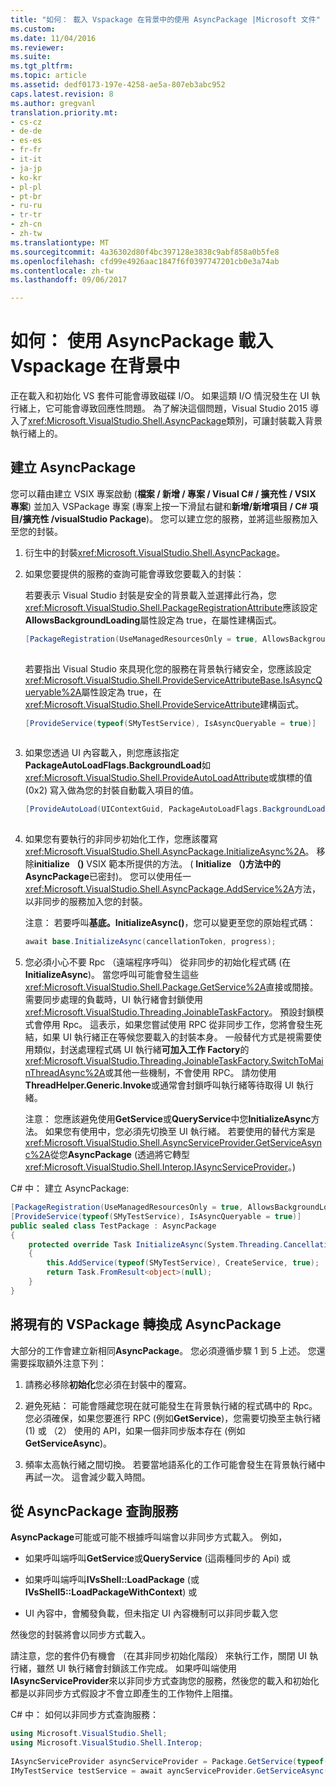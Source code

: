 ```yaml
---
title: "如何： 載入 Vspackage 在背景中的使用 AsyncPackage |Microsoft 文件"
ms.custom: 
ms.date: 11/04/2016
ms.reviewer: 
ms.suite: 
ms.tgt_pltfrm: 
ms.topic: article
ms.assetid: dedf0173-197e-4258-ae5a-807eb3abc952
caps.latest.revision: 8
ms.author: gregvanl
translation.priority.mt:
- cs-cz
- de-de
- es-es
- fr-fr
- it-it
- ja-jp
- ko-kr
- pl-pl
- pt-br
- ru-ru
- tr-tr
- zh-cn
- zh-tw
ms.translationtype: MT
ms.sourcegitcommit: 4a36302d80f4bc397128e3838c9abf858a0b5fe8
ms.openlocfilehash: cfd99e4926aac1847f6f0397747201cb0e3a74ab
ms.contentlocale: zh-tw
ms.lasthandoff: 09/06/2017

---
```

# <a name="how-to-use-asyncpackage-to-load-vspackages-in-the-background"></a>如何： 使用 AsyncPackage 載入 Vspackage 在背景中
正在載入和初始化 VS 套件可能會導致磁碟 I/O。 如果這類 I/O 情況發生在 UI 執行緒上，它可能會導致回應性問題。 為了解決這個問題，Visual Studio 2015 導入了<xref:Microsoft.VisualStudio.Shell.AsyncPackage>類別，可讓封裝載入背景執行緒上的。  
  
## <a name="creating-an-asyncpackage"></a>建立 AsyncPackage  
 您可以藉由建立 VSIX 專案啟動 (**檔案 / 新增 / 專案 / Visual C# / 擴充性 / VSIX 專案**) 並加入 VSPackage 專案 (專案上按一下滑鼠右鍵和**新增/新增項目 / C# 項目/擴充性 /visualStudio Package**)。 您可以建立您的服務，並將這些服務加入至您的封裝。  
  
1.  衍生中的封裝<xref:Microsoft.VisualStudio.Shell.AsyncPackage>。  
  
2.  如果您要提供的服務的查詢可能會導致您要載入的封裝：  
  
     若要表示 Visual Studio 封裝是安全的背景載入並選擇此行為，您<xref:Microsoft.VisualStudio.Shell.PackageRegistrationAttribute>應該設定**AllowsBackgroundLoading**屬性設定為 true，在屬性建構函式。  
  
    ```csharp  
    [PackageRegistration(UseManagedResourcesOnly = true, AllowsBackgroundLoading = true)]  
  
    ```  
  
     若要指出 Visual Studio 來具現化您的服務在背景執行緒安全，您應該設定<xref:Microsoft.VisualStudio.Shell.ProvideServiceAttributeBase.IsAsyncQueryable%2A>屬性設定為 true，在<xref:Microsoft.VisualStudio.Shell.ProvideServiceAttribute>建構函式。  
  
    ```csharp  
    [ProvideService(typeof(SMyTestService), IsAsyncQueryable = true)]  
  
    ```  
  
3.  如果您透過 UI 內容載入，則您應該指定**PackageAutoLoadFlags.BackgroundLoad**如<xref:Microsoft.VisualStudio.Shell.ProvideAutoLoadAttribute>或旗標的值 (0x2) 寫入做為您的封裝自動載入項目的值。  
  
    ```csharp  
    [ProvideAutoLoad(UIContextGuid, PackageAutoLoadFlags.BackgroundLoad)]  
  
    ```  
  
4.  如果您有要執行的非同步初始化工作，您應該覆寫<xref:Microsoft.VisualStudio.Shell.AsyncPackage.InitializeAsync%2A>。 移除**initialize （)** VSIX 範本所提供的方法。 ( **Initialize （)**方法中的**AsyncPackage**已密封)。 您可以使用任一<xref:Microsoft.VisualStudio.Shell.AsyncPackage.AddService%2A>方法，以非同步的服務加入您的封裝。  
  
     注意： 若要呼叫**基底。InitializeAsync()**，您可以變更至您的原始程式碼：  
  
    ```csharp  
    await base.InitializeAsync(cancellationToken, progress);  
    ```  
  
5.  您必須小心不要 Rpc （遠端程序呼叫） 從非同步的初始化程式碼 (在**InitializeAsync**)。 當您呼叫可能會發生這些<xref:Microsoft.VisualStudio.Shell.Package.GetService%2A>直接或間接。  需要同步處理的負載時，UI 執行緒會封鎖使用<xref:Microsoft.VisualStudio.Threading.JoinableTaskFactory>。 預設封鎖模式會停用 Rpc。 這表示，如果您嘗試使用 RPC 從非同步工作，您將會發生死結，如果 UI 執行緒正在等候您要載入的封裝本身。 一般替代方式是視需要使用類似，封送處理程式碼 UI 執行緒**可加入工作 Factory**的<xref:Microsoft.VisualStudio.Threading.JoinableTaskFactory.SwitchToMainThreadAsync%2A>或其他一些機制，不會使用 RPC。  請勿使用**ThreadHelper.Generic.Invoke**或通常會封鎖呼叫執行緒等待取得 UI 執行緒。  
  
     注意： 您應該避免使用**GetService**或**QueryService**中您**InitializeAsync**方法。 如果您有使用中，您必須先切換至 UI 執行緒。 若要使用的替代方案是<xref:Microsoft.VisualStudio.Shell.AsyncServiceProvider.GetServiceAsync%2A>從您**AsyncPackage** (透過將它轉型<xref:Microsoft.VisualStudio.Shell.Interop.IAsyncServiceProvider>。)  
  
 C# 中： 建立 AsyncPackage:  
  
```csharp  
[PackageRegistration(UseManagedResourcesOnly = true, AllowsBackgroundLoading = true)]       
[ProvideService(typeof(SMyTestService), IsAsyncQueryable = true)]   
public sealed class TestPackage : AsyncPackage   
{   
    protected override Task InitializeAsync(System.Threading.CancellationToken cancellationToken, IProgress<ServiceProgressData> progress)   
    {               
        this.AddService(typeof(SMyTestService), CreateService, true);   
        return Task.FromResult<object>(null);   
    }   
}  
```  
  
## <a name="convert-an-existing-vspackage-to-asyncpackage"></a>將現有的 VSPackage 轉換成 AsyncPackage  
 大部分的工作會建立新相同**AsyncPackage**。 您必須遵循步驟 1 到 5 上述。 您還需要採取額外注意下列：  
  
1.  請務必移除**初始化**您必須在封裝中的覆寫。  
  
2.  避免死結： 可能會隱藏您現在就可能發生在背景執行緒的程式碼中的 Rpc。 您必須確保，如果您要進行 RPC (例如**GetService**)，您需要切換至主執行緒 (1) 或 （2） 使用的 API，如果一個非同步版本存在 (例如**GetServiceAsync**)。  
  
3.  頻率太高執行緒之間切換。 若要當地語系化的工作可能會發生在背景執行緒中再試一次。 這會減少載入時間。  
  
## <a name="querying-services-from-asyncpackage"></a>從 AsyncPackage 查詢服務  
 **AsyncPackage**可能或可能不根據呼叫端會以非同步方式載入。 例如，  
  
-   如果呼叫端呼叫**GetService**或**QueryService** (這兩種同步的 Api) 或  
  
-   如果呼叫端呼叫**IVsShell::LoadPackage** (或**IVsShell5::LoadPackageWithContext**) 或  
  
-   UI 內容中，會觸發負載，但未指定 UI 內容機制可以非同步載入您  
  
 然後您的封裝將會以同步方式載入。  
  
 請注意，您的套件仍有機會 （在其非同步初始化階段） 來執行工作，關閉 UI 執行緒，雖然 UI 執行緒會封鎖該工作完成。 如果呼叫端使用**IAsyncServiceProvider**來以非同步方式查詢您的服務，然後您的載入和初始化都是以非同步方式假設才不會立即產生的工作物件上阻擋。  
  
 C# 中： 如何以非同步方式查詢服務：  
  
```csharp  
using Microsoft.VisualStudio.Shell;   
using Microsoft.VisualStudio.Shell.Interop;   
  
IAsyncServiceProvider asyncServiceProvider = Package.GetService(typeof(SAsyncServiceProvider)) as IAsyncServiceProvider;   
IMyTestService testService = await ayncServiceProvider.GetServiceAsync(typeof(SMyTestService)) as IMyTestService;  
```
  


